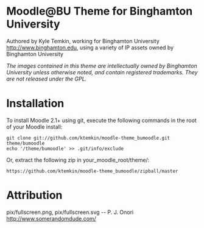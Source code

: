 Moodle@BU Theme for Binghamton University
=============================================

Authored by Kyle Temkin, working for Binghamton University <http://www.binghamton.edu>,
using a variety of IP assets owned by Binghamton University

*The images contained in this theme are intellectually owned by Binghamton University unless otherwise noted, and contain registered trademarks. They are _not_ released under the GPL.*


Installation
==================

To install Moodle 2.1+ using git, execute the following commands in the root of your Moodle install:

    git clone git://github.com/ktemkin/moodle-theme_bumoodle.git theme/bumoodle
    echo '/theme/bumoodle' >> .git/info/exclude
    
Or, extract the following zip in your_moodle_root/theme/:

    https://github.com/ktemkin/moodle-theme_bumoodle/zipball/master


Attribution
===================
pix/fullscreen.png, pix/fullscreen.svg -- P. J. Onori http://www.somerandomdude.com/
